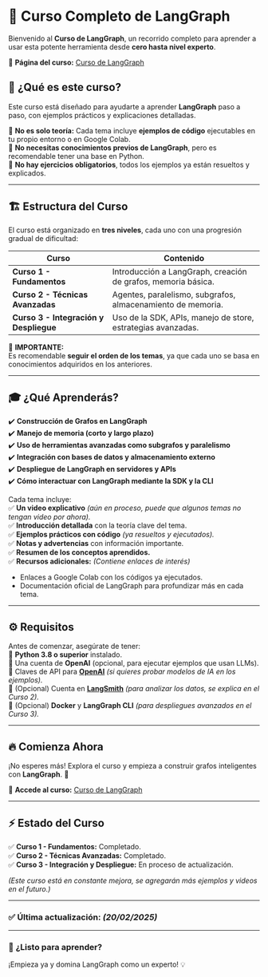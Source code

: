 # 🚀 **Curso Completo de LangGraph**  

Bienvenido al **Curso de LangGraph**, un recorrido completo para aprender a usar esta potente herramienta desde **cero hasta nivel experto**.  

📌 **Página del curso:** [Curso de LangGraph](https://raul-drupal-dev.github.io/curso_langgraph/)  

## 📖 **¿Qué es este curso?**  

Este curso está diseñado para ayudarte a aprender **LangGraph** paso a paso, con ejemplos prácticos y explicaciones detalladas.  

🔹 **No es solo teoría:** Cada tema incluye **ejemplos de código** ejecutables en tu propio entorno o en Google Colab.  
🔹 **No necesitas conocimientos previos de LangGraph**, pero es recomendable tener una base en Python.  
🔹 **No hay ejercicios obligatorios**, todos los ejemplos ya están resueltos y explicados.  

---

## 🏗️ **Estructura del Curso**  

El curso está organizado en **tres niveles**, cada uno con una progresión gradual de dificultad:  

| Curso | Contenido |
|--------|------------------------------------|
| **Curso 1 - Fundamentos** | Introducción a LangGraph, creación de grafos, memoria básica. |
| **Curso 2 - Técnicas Avanzadas** | Agentes, paralelismo, subgrafos, almacenamiento de memoria. |
| **Curso 3 - Integración y Despliegue** | Uso de la SDK, APIs, manejo de store, estrategias avanzadas. |

📌 **IMPORTANTE:**  
Es recomendable **seguir el orden de los temas**, ya que cada uno se basa en conocimientos adquiridos en los anteriores.  

---

## 🎓 **¿Qué Aprenderás?**  

✔️ **Construcción de Grafos en LangGraph**  
✔️ **Manejo de memoria (corto y largo plazo)**  
✔️ **Uso de herramientas avanzadas como subgrafos y paralelismo**  
✔️ **Integración con bases de datos y almacenamiento externo**  
✔️ **Despliegue de LangGraph en servidores y APIs**  
✔️ **Cómo interactuar con LangGraph mediante la SDK y la CLI**  

Cada tema incluye:  
✅ **Un video explicativo** *(aún en proceso, puede que algunos temas no tengan video por ahora).*  
✅ **Introducción detallada** con la teoría clave del tema.  
✅ **Ejemplos prácticos con código** *(ya resueltos y ejecutados).*  
✅ **Notas y advertencias** con información importante.  
✅ **Resumen de los conceptos aprendidos.**  
✅ **Recursos adicionales:** *(Contiene enlaces de interés)*  
   - Enlaces a Google Colab con los códigos ya ejecutados.  
   - Documentación oficial de LangGraph para profundizar más en cada tema.  

---

## ⚙️ **Requisitos**  

Antes de comenzar, asegúrate de tener:  
🔹 **Python 3.8 o superior** instalado.  
🔹 Una cuenta de **OpenAI** (opcional, para ejecutar ejemplos que usan LLMs).  
🔹 Claves de API para **[OpenAI](https://platform.openai.com/api-keys)** *(si quieres probar modelos de IA en los ejemplos).*  
🔹 (Opcional) Cuenta en **[LangSmith](https://www.langchain.com/langsmith)** *(para analizar los datos, se explica en el Curso 2).*  
🔹 (Opcional) **Docker** y **LangGraph CLI** *(para despliegues avanzados en el Curso 3).*  

---

## 🔥 **Comienza Ahora**  

¡No esperes más! Explora el curso y empieza a construir grafos inteligentes con **LangGraph**. 🚀  

📌 **Accede al curso:** [Curso de LangGraph](https://raul-drupal-dev.github.io/curso_langgraph/)  

---

## ⚡ **Estado del Curso**  

✅ **Curso 1 - Fundamentos:** Completado.  
✅ **Curso 2 - Técnicas Avanzadas:** Completado.  
✅ **Curso 3 - Integración y Despliegue:** En proceso de actualización.  

*(Este curso está en constante mejora, se agregarán más ejemplos y videos en el futuro.)*  

---

### ✅ **Última actualización:** *(20/02/2025)*  

---

### 🚀 **¿Listo para aprender?**  
¡Empieza ya y domina LangGraph como un experto! 💡  
